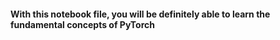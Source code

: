 <h4>With this notebook file, you will be definitely able to learn the fundamental concepts of PyTorch</h4>
